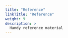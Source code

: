 ```yaml
---
title: "Reference"
linkTitle: "Reference"
weight: 9
description: >
  Handy reference material
---
```

